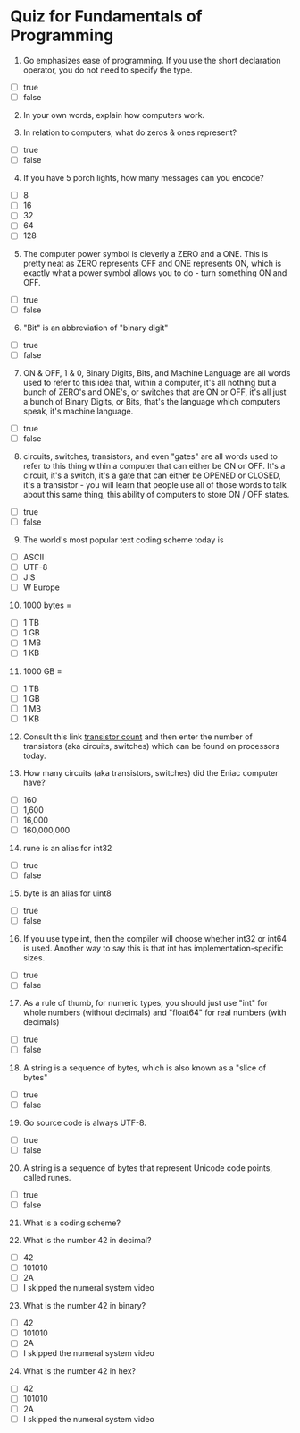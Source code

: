 # Quiz for Fundamentals of Programming

1. Go emphasizes ease of programming. If you use the short declaration operator, you do not need to specify the type. 

  - [ ] true
  - [ ] false

2. In your own words, explain how computers work.  


3. In relation to computers, what do zeros & ones represent?  

  - [ ] true
  - [ ] false

4. If you have 5 porch lights, how many messages can you encode?  

  - [ ] 8
  - [ ] 16
  - [ ] 32
  - [ ] 64
  - [ ] 128
  
5. The computer power symbol is cleverly a ZERO and a ONE. This is pretty neat as ZERO represents OFF and ONE represents ON, which is exactly what a power symbol allows you to do - turn something ON and OFF.  

  - [ ] true
  - [ ] false

6. "Bit" is an abbreviation of "binary digit"  

  - [ ] true
  - [ ] false

7. ON & OFF, 1 & 0, Binary Digits, Bits, and Machine Language are all words used to refer to this idea that, within a computer, it's all nothing but a bunch of ZERO's and ONE's, or switches that are ON or OFF, it's all just a bunch of Binary Digits, or Bits, that's the language which computers speak, it's machine language.  

  - [ ] true
  - [ ] false

8. circuits, switches, transistors, and even "gates" are all words used to refer to this thing within a computer that can either be ON or OFF. It's a circuit, it's a switch, it's a gate that can either be OPENED or CLOSED, it's a transistor - you will learn that people use all of those words to talk about this same thing, this ability of computers to store ON / OFF states.

  - [ ] true
  - [ ] false

9. The world's most popular text coding scheme today is 

  - [ ] ASCII
  - [ ] UTF-8
  - [ ] JIS
  - [ ] W Europe

10. 1000 bytes =

  - [ ] 1 TB
  - [ ] 1 GB
  - [ ] 1 MB
  - [ ] 1 KB

11. 1000 GB = 

  - [ ] 1 TB
  - [ ] 1 GB
  - [ ] 1 MB
  - [ ] 1 KB

12. Consult this link [transistor count](https://en.wikipedia.org/wiki/Transistor_count) and then enter the number of transistors (aka circuits, switches) which can be found on processors today.  


13. How many circuits (aka transistors, switches) did the Eniac computer have?

  - [ ] 160
  - [ ] 1,600
  - [ ] 16,000
  - [ ] 160,000,000

14. rune is an alias for int32

  - [ ] true
  - [ ] false

15. byte is an alias for uint8

  - [ ] true
  - [ ] false

16. If you use type int, then the compiler will choose whether int32 or int64 is used. Another way to say this is that int has implementation-specific sizes.

  - [ ] true
  - [ ] false

17. As a rule of thumb, for numeric types, you should just use "int" for whole numbers (without decimals) and "float64" for real numbers (with decimals) 

  - [ ] true
  - [ ] false

18. A string is a sequence of bytes, which is also known as a "slice of bytes"

  - [ ] true
  - [ ] false

19. Go source code is always UTF-8. 

  - [ ] true
  - [ ] false

20. A string is a sequence of bytes that represent Unicode code points, called runes.

  - [ ] true
  - [ ] false

21. What is a coding scheme?


22. What is the number 42 in decimal?

  - [ ] 42 
  - [ ] 101010
  - [ ] 2A
  - [ ] I skipped the numeral system video

23. What is the number 42 in binary?

  - [ ] 42 
  - [ ] 101010
  - [ ] 2A
  - [ ] I skipped the numeral system video

24. What is the number 42 in hex?

  - [ ] 42 
  - [ ] 101010
  - [ ] 2A
  - [ ] I skipped the numeral system video
